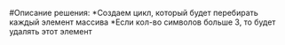 #Описание решения:
*Создаем цикл, который будет перебирать каждый элемент массива 
*Если кол-во символов больше 3, то будет удалять этот элемент